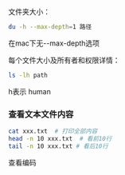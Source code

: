 文件夹大小：

```bash
du -h --max-depth=1 路径
```

在mac下无--max-depth选项



每个文件大小及所有者和权限详情：

```bash
ls -lh path
```

h表示 human



### 查看文本文件内容

```bash
cat xxx.txt  # 打印全部内容
head -n 10 xxx.txt  # 看前10行
tail -n 10 xxx.txt # 看后10行
```



查看编码

